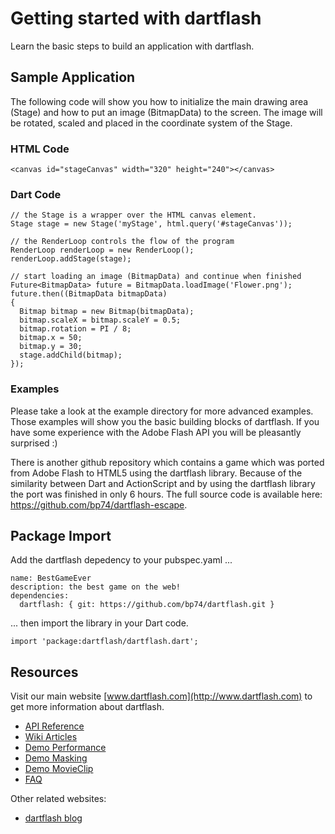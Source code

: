 # Getting started with dartflash

Learn the basic steps to build an application with dartflash.

## Sample Application

The following code will show you how to initialize the main drawing area (Stage) and how to put an image (BitmapData) to the screen. The image will be rotated, scaled and placed in the coordinate system of the Stage.

### HTML Code

    <canvas id="stageCanvas" width="320" height="240"></canvas>

### Dart Code

    // the Stage is a wrapper over the HTML canvas element.
    Stage stage = new Stage('myStage', html.query('#stageCanvas'));

    // the RenderLoop controls the flow of the program
    RenderLoop renderLoop = new RenderLoop();
    renderLoop.addStage(stage);

    // start loading an image (BitmapData) and continue when finished
    Future<BitmapData> future = BitmapData.loadImage('Flower.png');
    future.then((BitmapData bitmapData)
    {
      Bitmap bitmap = new Bitmap(bitmapData);
      bitmap.scaleX = bitmap.scaleY = 0.5;
      bitmap.rotation = PI / 8;
      bitmap.x = 50;
      bitmap.y = 30;
      stage.addChild(bitmap);
    });

### Examples

Please take a look at the example directory for more advanced examples. Those examples will show you the basic building blocks of dartflash. If you have some experience with the Adobe Flash API you will be pleasantly surprised :) 

There is another github repository which contains a game which was ported from Adobe Flash to HTML5 using the dartflash library. Because of the similarity between Dart and ActionScript and by using the dartflash library the port was finished in only 6 hours. The full source code is available here: <https://github.com/bp74/dartflash-escape>.


## Package Import

Add the dartflash depedency to your pubspec.yaml ...

    name: BestGameEver
    description: the best game on the web!
    dependencies: 
      dartflash: { git: https://github.com/bp74/dartflash.git }

... then import the library in your Dart code.

    import 'package:dartflash/dartflash.dart';

## Resources

Visit our main website [www.dartflash.com](http://www.dartflash.com) to get more information about dartflash. 

* [API Reference](http://www.dartflash.com/docs/api/dartflash.html)
* [Wiki Articles](http://www.dartflash.com/docs/wiki-articles.html)
* [Demo Performance](http://www.dartflash.com/demos/performance/performance.html)
* [Demo Masking](http://www.dartflash.com/demos/masking/masking.html)
* [Demo MovieClip](http://www.dartflash.com/demos/movieclip/movieclip.html)
* [FAQ](http://www.dartflash.com/docs/faq.html)

Other related websites:

* [dartflash blog](http://blog.dartflash.com)
